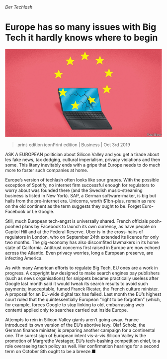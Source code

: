 ###### Der Techlash

# Europe has so many issues with Big Tech it hardly knows where to begin 

![image](images/20191005_WBD003_1.jpg) 

> print-edition iconPrint edition | Business | Oct 3rd 2019 

ASK A EUROPEAN politician about Silicon Valley and you get a tirade about les fake news, tax dodging, cultural imperialism, privacy violations and then some. This litany inevitably ends with a gripe that Europe needs to do much more to foster such companies at home. 

Europe’s version of techlash often looks like sour grapes. With the possible exception of Spotify, no internet firm successful enough for regulators to worry about was founded there (and the Swedish music-streaming business is listed in New York). SAP, a German software-maker, is big but hails from the pre-internet era. Unicorns, worth $1bn-plus, remain as rare on the old continent as the term suggests they ought to be. Forget Euro-Facebook or Le Google. 

Still, much European tech-angst is universally shared. French officials pooh-poohed plans by Facebook to launch its own currency, as have people on Capitol Hill and at the Federal Reserve. Uber is in the cross-hairs of regulators in London, who on September 24th extended its licence for only two months. The gig-economy has also discomfited lawmakers in its home state of California. Antitrust concerns first raised in Europe are now echoed across the Atlantic. Even privacy worries, long a European preserve, are infecting America. 

As with many American efforts to regulate Big Tech, EU ones are a work in progress. A copyright law designed to make search engines pay publishers (such as news organisations) for snippets became practically useless after Google last month said it would tweak its search results to avoid such payments; inacceptable, fumed Franck Riester, the French culture minister. A proposal for an EU-wide digital tax has failed. Last month the EU’s highest court ruled that the quintessentially European “right to be forgotten” (which, for example, forces Google to stop linking to old, embarrassing web content) applied only to searches carried out inside Europe. 

Attempts to rein in Silicon Valley giants aren’t going away. France introduced its own version of the EU’s abortive levy. Olaf Scholz, the German finance minister, is preparing another campaign for a continental one. The surest sign of European intent vis-à-vis Silicon Valley is the promotion of Margrethe Vestager, EU’s tech-bashing competition chief, to a role overseeing tech policy as well. Her confirmation hearings for a second term on October 8th ought to be a breeze.■ 

